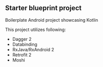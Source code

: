 ## Starter blueprint project

Boilerplate Android project showcasing Kotlin

This project utilizes following:
- Dagger 2
- Databinding
- RxJava/RxAndroid 2
- Retrofit 2
- Moshi